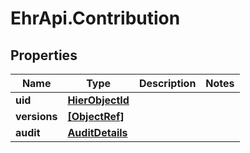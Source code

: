 # EhrApi.Contribution

## Properties
Name | Type | Description | Notes
------------ | ------------- | ------------- | -------------
**uid** | [**HierObjectId**](HierObjectId.md) |  | 
**versions** | [**[ObjectRef]**](ObjectRef.md) |  | 
**audit** | [**AuditDetails**](AuditDetails.md) |  | 
